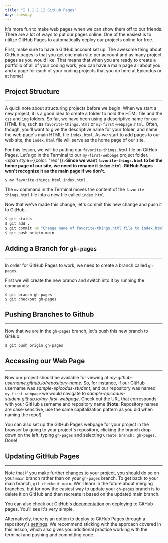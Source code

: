 ```yaml
---
title: "📓 1.1.2.12 GitHub Pages"
day: tuesday
---
```


It's more fun to make web pages when we can show them off to our friends. There are a lot of ways to put our pages online. One of the easiest is to utilize GitHub Pages to automatically deploy our projects online for free.

First, make sure to have a GitHub account set up. The awesome thing about GitHub pages is that you get one main site per account and as many project pages as you would like. That means that when you are ready to create a portfolio of all of your coding work, you can have a main page all about you and a page for each of your coding projects that you do here at Epicodus or at home!

## Project Structure

---

A quick note about structuring projects before we begin. When we start a new project, it is a good idea to create a folder to hold the HTML file and the `css` and `img` folders. So far, we have been using a descriptive name for our HTML file, such as `favorite-things.html` or `my-first-webpage.html`. Often, though, you'll want to give the descriptive name for your folder, and name the web page's main HTML file `index.html`. As we start to add pages to our web site, the `index.html` file will serve as the home page of our site.

For this lesson, we will be putting our `favorite-things.html` file on GitHub Pages. Let’s go in the Terminal to our `my-first-webpage` project folder. <span style={{color: "red"}}>**Since we want `favorite-things.html` to be the home page of our site, we need to rename it `index.html`. GitHub Pages won't recognize it as the main page if we don't.**</span>

```
$ mv favorite-things.html index.html
```

The `mv` command in the Terminal moves the content of the `favorite-things.html` file into a new file called `index.html`.

Now that we've made this change, let's commit this new change and push it to GitHub.

```bash
$ git status
$ git add .
$ git commit -m "Change name of favorite-things.html file to index.html."
$ git push origin main
```

## Adding a Branch for `gh-pages`

---

In order for GitHub Pages to work, we need to create a branch called `gh-pages`.

First we will create the new branch and switch into it by running the commands:

```
$ git branch gh-pages
$ git checkout gh-pages
```

## Pushing Branches to Github

---

Now that we are in the `gh-pages` branch, let's push this new branch to GitHub:

```
$ git push origin gh-pages
```

## Accessing our Web Page

---

Now our project should be available for viewing at _my-github-username.github.io/repository-name_. So, for instance, if our GitHub username was _sample-epicodus-student_, and our repository was named `my-first-webpage` we would navigate to _sample-epicodus-student.github.io/my-first-webpage_. Check out the URL that corresponds with your GitHub username and repository name (**Note:** Repository names are case-sensitive, use the same capitalization pattern as you did when naming the repo!)

You can also set up the GitHub Pages webpage for your project in the browser by going to your project's repository, clicking the branch drop down on the left, typing `gh-pages` and selecting `Create branch: gh-pages`. Done!

## Updating GitHub Pages

---

Note that if you make further changes to your project, you should do so on your `main` branch rather than on your `gh-pages` branch. To get back to your main branch, `git checkout main`.  We'll learn in the future about merging branches, but for now the easiest way to update your `gh-pages` branch is to delete it on GitHub and then recreate it based on the updated main branch.

You can also check out GitHub's [documentation](https://pages.github.com/) on deploying to GitHub pages. You'll see it's very simple.

Alternatively, there is an option to deploy to GitHub Pages through a repository's [settings](https://docs.github.com/en/free-pro-team@latest/github/working-with-github-pages/configuring-a-publishing-source-for-your-github-pages-site). We recommend sticking with the approach covered in this lesson, which also gives you additional practice working with the terminal and pushing and committing code.
